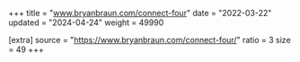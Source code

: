 +++
title = "www.bryanbraun.com/connect-four"
date = "2022-03-22"
updated = "2024-04-24"
weight = 49990

[extra]
source = "https://www.bryanbraun.com/connect-four/"
ratio = 3
size = 49
+++
